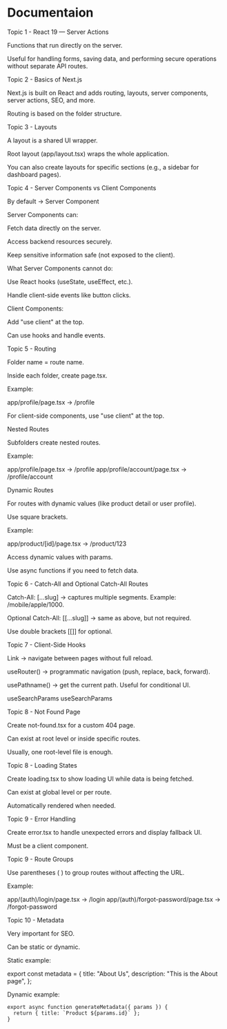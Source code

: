 # Documentaion

Topic 1 - React 19 — Server Actions

Functions that run directly on the server.

Useful for handling forms, saving data, and performing secure operations without separate API routes.

Topic 2 - Basics of Next.js

Next.js is built on React and adds routing, layouts, server components, server actions, SEO, and more.

Routing is based on the folder structure.

Topic 3 - Layouts

A layout is a shared UI wrapper.

Root layout (app/layout.tsx) wraps the whole application.

You can also create layouts for specific sections (e.g., a sidebar for dashboard pages).

Topic 4 - Server Components vs Client Components

By default → Server Component

Server Components can:

Fetch data directly on the server.

Access backend resources securely.

Keep sensitive information safe (not exposed to the client).

What Server Components cannot do:

Use React hooks (useState, useEffect, etc.).

Handle client-side events like button clicks.

Client Components:

Add "use client" at the top.

Can use hooks and handle events.

Topic 5 - Routing

Folder name = route name.

Inside each folder, create page.tsx.

Example:

app/profile/page.tsx → /profile

For client-side components, use "use client" at the top.

Nested Routes

Subfolders create nested routes.

Example:

app/profile/page.tsx → /profile
app/profile/account/page.tsx → /profile/account

Dynamic Routes

For routes with dynamic values (like product detail or user profile).

Use square brackets.

Example:

app/product/[id]/page.tsx → /product/123

Access dynamic values with params.

Use async functions if you need to fetch data.

Topic 6 - Catch-All and Optional Catch-All Routes

Catch-All: [...slug] → captures multiple segments.
Example: /mobile/apple/1000.

Optional Catch-All: [[...slug]] → same as above, but not required.

Use double brackets [[]] for optional.

Topic 7 - Client-Side Hooks

Link → navigate between pages without full reload.

useRouter() → programmatic navigation (push, replace, back, forward).

usePathname() → get the current path. Useful for conditional UI.

useSearchParams
useSearchParams

Topic 8 - Not Found Page

Create not-found.tsx for a custom 404 page.

Can exist at root level or inside specific routes.

Usually, one root-level file is enough.

Topic 8 - Loading States

Create loading.tsx to show loading UI while data is being fetched.

Can exist at global level or per route.

Automatically rendered when needed.

Topic 9 - Error Handling

Create error.tsx to handle unexpected errors and display fallback UI.

Must be a client component.

Topic 9 - Route Groups

Use parentheses ( ) to group routes without affecting the URL.

Example:

app/(auth)/login/page.tsx → /login
app/(auth)/forgot-password/page.tsx → /forgot-password

Topic 10 - Metadata

Very important for SEO.

Can be static or dynamic.

Static example:

export const metadata = {
title: "About Us",
description: "This is the About page",
};

Dynamic example:

```tsx
export async function generateMetadata({ params }) {
  return { title: `Product ${params.id}` };
}
```
